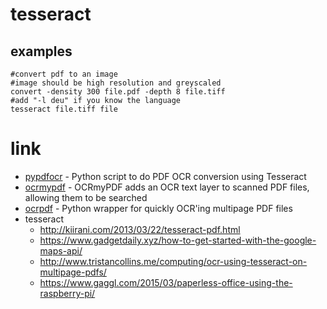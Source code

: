 # tesseract

## examples

```
#convert pdf to an image
#image should be high resolution and greyscaled
convert -density 300 file.pdf -depth 8 file.tiff  
#add "-l deu" if you know the language
tesseract file.tiff file
```

# link

* [pypdfocr](https://github.com/virantha/pypdfocr) - Python script to do PDF OCR conversion using Tesseract 
* [ocrmypdf](https://github.com/jbarlow83/OCRmyPDF) - OCRmyPDF adds an OCR text layer to scanned PDF files, allowing them to be searched 
* [ocrpdf](https://github.com/bdheath/OCRPDF) -  Python wrapper for quickly OCR'ing multipage PDF files
* tesseract
    * http://kiirani.com/2013/03/22/tesseract-pdf.html
    * https://www.gadgetdaily.xyz/how-to-get-started-with-the-google-maps-api/
    * http://www.tristancollins.me/computing/ocr-using-tesseract-on-multipage-pdfs/
    * https://www.gaggl.com/2015/03/paperless-office-using-the-raspberry-pi/
